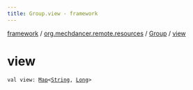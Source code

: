 ```yaml
---
title: Group.view - framework
---
```


[framework](../../index.html) / [org.mechdancer.remote.resources](../index.html) / [Group](index.html) / [view](./view.html)

# view

`val view: `[`Map`](https://kotlinlang.org/api/latest/jvm/stdlib/kotlin.collections/-map/index.html)`<`[`String`](https://kotlinlang.org/api/latest/jvm/stdlib/kotlin/-string/index.html)`, `[`Long`](https://kotlinlang.org/api/latest/jvm/stdlib/kotlin/-long/index.html)`>`